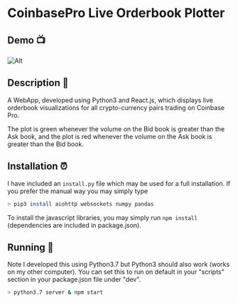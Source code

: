 # CoinbasePro Live Orderbook Plotter

## Demo :tv:

![Alt](https://github.com/MoSharieff/CoinbasePlot/blob/master/pics/example.gif)

## Description :pencil:
A WebApp, developed using Python3 and React.js, which displays live orderbook visualizations for all crypto-currency pairs trading on Coinbase Pro.

The plot is green whenever the volume on the Bid book is greater than the Ask book, and the plot is red whenever the volume on the Ask book is greater than the Bid book.

## Installation :alarm_clock:

I have included an ```install.py``` file which may be used for a full installation. If you prefer the manual way you may simply type 

```sh
> pip3 install aiohttp websockets numpy pandas
```

To install the javascript libraries, you may simply run ``` npm install ``` (dependencies are included in package.json). 

## Running :battery:

Note I developed this using Python3.7 but Python3 should also work (works on my other computer). You can set this to run on default in your "scripts" section in your package.json file under "dev".

```sh
> python3.7 server & npm start
```


